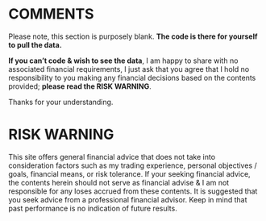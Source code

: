 # COMMENTS
Please note, this section is purposely blank. **The code is there for yourself to pull the data.**

**If you can’t code & wish to see the data**, I am happy to share with no associated financial requirements, I just ask that you agree that I hold no responsibility to you making any financial decisions based on the contents provided; **please read the RISK WARNING**.

Thanks for your understanding. 
 

# RISK WARNING
This site offers general financial advice that does not take into consideration factors such as my trading experience, personal objectives / goals, financial means, or risk tolerance. If your seeking financial advice, the contents herein should not serve as financial advise & I am not responsible for any loses accrued from these contents. It is suggested that you seek advice from a professional financial advisor. Keep in mind that past performance is no indication of future results.

